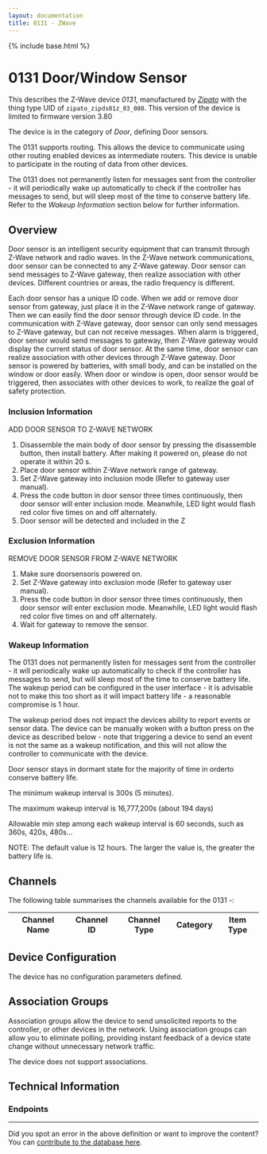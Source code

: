 ```yaml
---
layout: documentation
title: 0131 - ZWave
---
```


{% include base.html %}

# 0131 Door/Window Sensor
This describes the Z-Wave device *0131*, manufactured by *[Zipato](http://www.zipato.com/)* with the thing type UID of ```zipato_zipds01z_03_080```.
This version of the device is limited to firmware version 3.80

The device is in the category of *Door*, defining Door sensors.

The 0131 supports routing. This allows the device to communicate using other routing enabled devices as intermediate routers.  This device is unable to participate in the routing of data from other devices.

The 0131 does not permanently listen for messages sent from the controller - it will periodically wake up automatically to check if the controller has messages to send, but will sleep most of the time to conserve battery life. Refer to the *Wakeup Information* section below for further information.

## Overview

Door sensor is an intelligent security equipment that can transmit through Z-Wave network and radio waves. In the Z-Wave network communications, door sensor can be connected to any Z-Wave gateway. Door sensor can send messages to Z-Wave gateway, then realize association with other devices. Different countries or areas, the radio frequency is different.

Each door sensor has a unique ID code. When we add or remove door sensor from gateway, just place it in the Z-Wave network range of gateway. Then we can easily find the door sensor through device ID code. In the communication with Z-Wave gateway, door sensor can only send messages to Z-Wave gateway, but can not receive messages. When alarm is triggered, door sensor would send messages to gateway, then Z-Wave gateway would display the current status of door sensor. At the same time, door sensor can realize association with other devices through Z-Wave gateway. Door sensor is powered by batteries, with small body, and can be installed on the window or door easily. When door or window is open, door sensor would be triggered, then associates with other devices to work, to realize the goal of safety protection.

### Inclusion Information

ADD DOOR SENSOR TO Z-WAVE NETWORK

  1. Disassemble the main body of door sensor by pressing the disassemble button, then install battery. After making it powered on, please do not operate it within 20 s.
  2. Place door sensor within Z-Wave network range of gateway.
  3. Set Z-Wave gateway into inclusion mode (Refer to gateway user manual).
  4. Press the code button in door sensor three times continuously, then door sensor will enter inclusion mode. Meanwhile, LED light would flash red color five times on and off alternately.
  5. Door sensor will be detected and included in the Z

### Exclusion Information

REMOVE DOOR SENSOR FROM Z-WAVE NETWORK

  1. Make sure doorsensoris powered on.
  2. Set Z-Wave gateway into exclusion mode (Refer to gateway user manual).
  3. Press the code button in door sensor three times continuously, then door sensor will enter exclusion mode. Meanwhile, LED light would flash red color five times on and off alternately.
  4. Wait for gateway to remove the sensor.

### Wakeup Information

The 0131 does not permanently listen for messages sent from the controller - it will periodically wake up automatically to check if the controller has messages to send, but will sleep most of the time to conserve battery life. The wakeup period can be configured in the user interface - it is advisable not to make this too short as it will impact battery life - a reasonable compromise is 1 hour.

The wakeup period does not impact the devices ability to report events or sensor data. The device can be manually woken with a button press on the device as described below - note that triggering a device to send an event is not the same as a wakeup notification, and this will not allow the controller to communicate with the device.


Door sensor stays in dormant state for the majority of time in orderto conserve battery life.

The minimum wakeup interval is 300s (5 minutes).

The maximum wakeup interval is 16,777,200s (about 194 days)

Allowable min step among each wakeup interval is 60 seconds, such as 360s, 420s, 480s...

NOTE: The default value is 12 hours. The larger the value is, the greater the battery life is.

## Channels

The following table summarises the channels available for the 0131 -:

| Channel Name | Channel ID | Channel Type | Category | Item Type |
|--------------|------------|--------------|----------|-----------|



## Device Configuration

The device has no configuration parameters defined.

## Association Groups

Association groups allow the device to send unsolicited reports to the controller, or other devices in the network. Using association groups can allow you to eliminate polling, providing instant feedback of a device state change without unnecessary network traffic.

The device does not support associations.
## Technical Information

### Endpoints


---

Did you spot an error in the above definition or want to improve the content?
You can [contribute to the database here](https://opensmarthouse.org/zwavedatabase/844).
